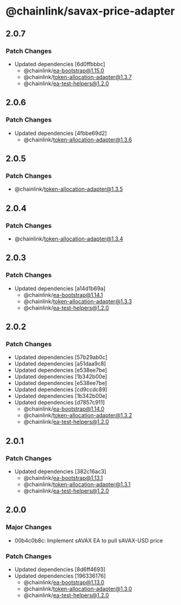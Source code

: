 # @chainlink/savax-price-adapter

## 2.0.7

### Patch Changes

- Updated dependencies [6d0ffbbbc]
  - @chainlink/ea-bootstrap@1.15.0
  - @chainlink/token-allocation-adapter@1.3.7
  - @chainlink/ea-test-helpers@1.2.0

## 2.0.6

### Patch Changes

- Updated dependencies [4fbbe69d2]
  - @chainlink/token-allocation-adapter@1.3.6

## 2.0.5

### Patch Changes

- @chainlink/token-allocation-adapter@1.3.5

## 2.0.4

### Patch Changes

- @chainlink/token-allocation-adapter@1.3.4

## 2.0.3

### Patch Changes

- Updated dependencies [a14d1b69a]
  - @chainlink/ea-bootstrap@1.14.1
  - @chainlink/token-allocation-adapter@1.3.3
  - @chainlink/ea-test-helpers@1.2.0

## 2.0.2

### Patch Changes

- Updated dependencies [57b29ab0c]
- Updated dependencies [a51daa9c8]
- Updated dependencies [e538ee7be]
- Updated dependencies [1b342b00e]
- Updated dependencies [e538ee7be]
- Updated dependencies [cd9ccdc89]
- Updated dependencies [1b342b00e]
- Updated dependencies [d7857c911]
  - @chainlink/ea-bootstrap@1.14.0
  - @chainlink/token-allocation-adapter@1.3.2
  - @chainlink/ea-test-helpers@1.2.0

## 2.0.1

### Patch Changes

- Updated dependencies [382c16ac3]
  - @chainlink/ea-bootstrap@1.13.1
  - @chainlink/token-allocation-adapter@1.3.1
  - @chainlink/ea-test-helpers@1.2.0

## 2.0.0

### Major Changes

- 00b4c0b8c: Implement sAVAX EA to pull sAVAX-USD price

### Patch Changes

- Updated dependencies [8d6ff4693]
- Updated dependencies [196336176]
  - @chainlink/ea-bootstrap@1.13.0
  - @chainlink/token-allocation-adapter@1.3.0
  - @chainlink/ea-test-helpers@1.2.0
